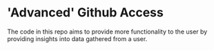 # 'Advanced' Github Access

The code in this repo aims to provide more functionality to the user by providing insights into data gathered from a user.  
